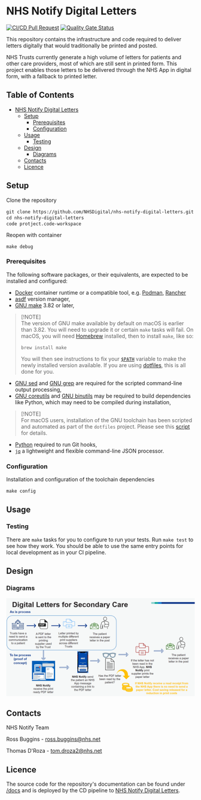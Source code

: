 # NHS Notify Digital Letters

[![CI/CD Pull Request](https://github.com/NHSDigital/nhs-notify-digital-letters/actions/workflows/cicd-1-pull-request.yaml/badge.svg)](https://github.com/NHSDigital/nhs-notify-digital-letters/actions/workflows/cicd-1-pull-request.yaml)
[![Quality Gate Status](https://sonarcloud.io/api/project_badges/measure?project=NHSDigital_nhs-notify-digital-letters&metric=alert_status)](https://sonarcloud.io/summary/new_code?id=NHSDigital_nhs-notify-digital-letters)

This repository contains the infrastructure and code required to deliver letters digitally that would traditionally be printed and posted.

NHS Trusts currently generate a high volume of letters for patients and other care providers, most of which are still sent in printed form. This project enables those letters to be delivered through the NHS App in digital form, with a fallback to printed letter.

## Table of Contents

- [NHS Notify Digital Letters](#nhs-notify-digital-letters)
  - [Setup](#setup)
    - [Prerequisites](#prerequisites)
    - [Configuration](#configuration)
  - [Usage](#usage)
    - [Testing](#testing)
  - [Design](#design)
    - [Diagrams](#diagrams)
  - [Contacts](#contacts)
  - [Licence](#licence)

## Setup

Clone the repository

```shell
git clone https://github.com/NHSDigital/nhs-notify-digital-letters.git
cd nhs-notify-digital-letters
code protject.code-workspace
```

Reopen with container

```shell
make debug
```

### Prerequisites

The following software packages, or their equivalents, are expected to be installed and configured:

- [Docker](https://www.docker.com/) container runtime or a compatible tool, e.g. [Podman](https://podman.io/), [Rancher](https://rancherdesktop.io/)
- [asdf](https://asdf-vm.com/) version manager,
- [GNU make](https://www.gnu.org/software/make/) 3.82 or later,

> [!NOTE]<br>
> The version of GNU make available by default on macOS is earlier than 3.82. You will need to upgrade it or certain `make` tasks will fail. On macOS, you will need [Homebrew](https://brew.sh/) installed, then to install `make`, like so:
>
> ```shell
> brew install make
> ```
>
> You will then see instructions to fix your [`$PATH`](https://github.com/nhs-england-tools/dotfiles/blob/main/dot_path.tmpl) variable to make the newly installed version available. If you are using [dotfiles](https://github.com/nhs-england-tools/dotfiles), this is all done for you.

- [GNU sed](https://www.gnu.org/software/sed/) and [GNU grep](https://www.gnu.org/software/grep/) are required for the scripted command-line output processing,
- [GNU coreutils](https://www.gnu.org/software/coreutils/) and [GNU binutils](https://www.gnu.org/software/binutils/) may be required to build dependencies like Python, which may need to be compiled during installation,

> [!NOTE]<br>
> For macOS users, installation of the GNU toolchain has been scripted and automated as part of the `dotfiles` project. Please see this [script](https://github.com/nhs-england-tools/dotfiles/blob/main/assets/20-install-base-packages.macos.sh) for details.

- [Python](https://www.python.org/) required to run Git hooks,
- [`jq`](https://jqlang.github.io/jq/) a lightweight and flexible command-line JSON processor.

### Configuration

Installation and configuration of the toolchain dependencies

```shell
make config
```

## Usage

### Testing

There are `make` tasks for you to configure to run your tests.  Run `make test` to see how they work.  You should be able to use the same entry points for local development as in your CI pipeline.

## Design

### Diagrams

![Digital Letters Process](./docs/diagrams/digital-letters-process.png)

## Contacts

NHS Notify Team

Ross Buggins - [ross.buggins@nhs.net](mailto:ross.buggins@nhs.net)

Thomas D'Roza - [tom.droza2@nhs.net](mailto:tom.droza2@nhs.net)

## Licence

The source code for the repository's documentation can be found under [/docs](docs) and is deployed by the CD pipeline to [NHS Notify Digital Letters](https://nhsdigital.github.io/nhs-notify-digital-letters).
